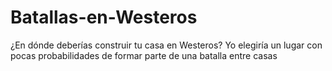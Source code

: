 # Batallas-en-Westeros
¿En dónde deberías construir tu casa en Westeros? Yo elegiría un lugar con pocas probabilidades de formar parte de una batalla entre casas
